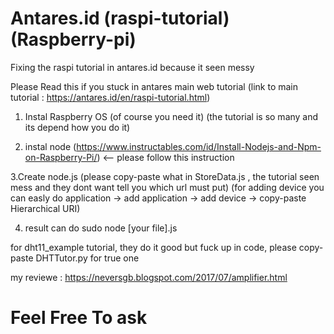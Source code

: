 # Antares.id (raspi-tutorial) (Raspberry-pi)
Fixing the raspi tutorial in antares.id because it seen messy


Please Read this if you stuck in antares main web tutorial (link to main tutorial : https://antares.id/en/raspi-tutorial.html)
1. Instal Raspberry OS 
(of course you need it) (the tutorial is so many and its depend how you do it)

2. instal node 
(https://www.instructables.com/id/Install-Nodejs-and-Npm-on-Raspberry-Pi/) <-- please follow this instruction

3.Create node.js 
(please copy-paste what in StoreData.js , the tutorial seen mess and they dont want tell you which url must put)
(for adding device you can easly do application -> add application -> add device -> copy-paste Hierarchical URI)

4. result can do sudo node [your file].js

for dht11_example tutorial, they do it good but fuck up in code, please copy-paste DHTTutor.py for true one

my reviewe : https://neversgb.blogspot.com/2017/07/amplifier.html
# Feel Free To ask 
